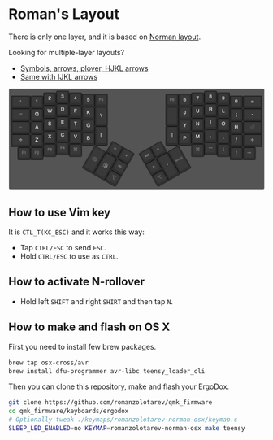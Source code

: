 # Roman's Layout

There is only one layer, and it is  based on [Norman
layout](https://normanlayout.info/).

Looking for multiple-layer layouts?

- [Symbols, arrows, plover, HJKL
  arrows](../romanzolotarev-norman-plover-osx-hjkl/)
- [Same with IJKL arrows](../romanzolotarev-norman-plover-osx/)

[![keyboard-layout](romanzolotarev-norman-osx.png)](http://www.keyboard-layout-editor.com/#/gists/9e89d54f1ea6eeeb7dab1b2d19d28195)

## How to use Vim key

It is `CTL_T(KC_ESC)` and it works this way:

- Tap `CTRL/ESC` to send `ESC`.
- Hold `CTRL/ESC` to use as `CTRL`.

## How to activate N-rollover

- Hold left `SHIFT` and right `SHIRT` and then tap `N`.

## How to make and flash on OS X

First you need to install few brew packages.

```bash
brew tap osx-cross/avr
brew install dfu-programmer avr-libc teensy_loader_cli
```

Then you can clone this repository, make and flash your ErgoDox.

```bash
git clone https://github.com/romanzolotarev/qmk_firmware
cd qmk_firmware/keyboards/ergodox
# Optionally tweak ./keymaps/romanzolotarev-norman-osx/keymap.c
SLEEP_LED_ENABLED=no KEYMAP=romanzolotarev-norman-osx make teensy
```
